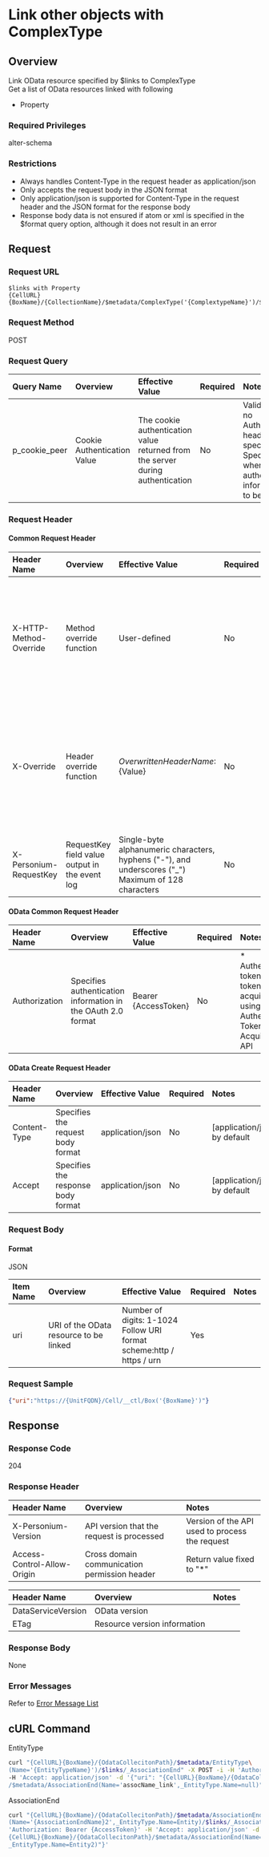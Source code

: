 # Link other objects with ComplexType

## Overview

Link OData resource specified by $links to ComplexType  
Get a list of OData resources linked with following  

* Property

### Required Privileges

alter-schema

### Restrictions

* Always handles Content-Type in the request header as application/json
* Only accepts the request body in the JSON format
* Only application/json is supported for Content-Type in the request header and the JSON format for the response body
* Response body data is not ensured if atom or xml is specified in the $format query option, although it does not result in an error


## Request

### Request URL

```
$links with Property
{CellURL}{BoxName}/{CollectionName}/$metadata/ComplexType('{ComplextypeName}')/$links/_Property
```

### Request Method

POST

### Request Query

|Query Name|Overview|Effective Value|Required|Notes|
|:--|:--|:--|:--|:--|
|p_cookie_peer|Cookie Authentication Value|The cookie authentication value returned from the server during authentication|No|Valid only if no Authorization header specified<br>Specify this when cookie authentication information is to be used|

### Request Header

#### Common Request Header

|Header Name|Overview|Effective Value|Required|Notes|
|:--|:--|:--|:--|:--|
|X-HTTP-Method-Override|Method override function|User-defined|No|Specifying this value in a request with the POST method indicates that the specified value is used as the method|
|X-Override|Header override function|${OverwrittenHeaderName}:${Value}|No|The normal HTTP header value is overwritten. Specify multiple X-Override headers for the overwriting of multiple headers|
|X-Personium-RequestKey|RequestKey field value output in the event log|Single-byte alphanumeric characters, hyphens ("-"), and underscores ("_")<br>Maximum of 128 characters|No||

#### OData Common Request Header

|Header Name|Overview|Effective Value|Required|Notes|
|:--|:--|:--|:--|:--|
|Authorization|Specifies authentication information in the OAuth 2.0 format|Bearer {AccessToken}|No|* Authentication tokens are the tokens acquired using the Authentication Token Acquisition API|

#### OData Create Request Header

|Header Name|Overview|Effective Value|Required|Notes|
|:--|:--|:--|:--|:--|
|Content-Type|Specifies the request body format|application/json|No|[application/json] by default|
|Accept|Specifies the response body format|application/json|No|[application/json] by default|

### Request Body

#### Format

JSON

|Item Name|Overview|Effective Value|Required|Notes|
|:--|:--|:--|:--|:--|
|uri|URI of the OData resource to be linked|Number of digits: 1-1024<br>Follow URI format<br>scheme:http / https / urn|Yes||

### Request Sample

```JSON
{"uri":"https://{UnitFQDN}/Cell/__ctl/Box('{BoxName}')"}
```


## Response

### Response Code

204

### Response Header

|Header Name|Overview|Notes|
|:--|:--|:--|
|X-Personium-Version|API version that the request is processed|Version of the API used to process the request|
|Access-Control-Allow-Origin|Cross domain communication permission header|Return value fixed to "*"|

|Header Name|Overview|Notes|
|:--|:--|:--|
|DataServiceVersion|OData version||
|ETag|Resource version information||

### Response Body

None

### Error Messages

Refer to [Error Message List](004_Error_Messages.md)


## cURL Command

EntityType

```sh
curl "{CellURL}{BoxName}/{OdataCollecitonPath}/$metadata/EntityType\
(Name='{EntityTypeName}')/$links/_AssociationEnd" -X POST -i -H 'Authorization: Bearer {AccessToken}' \
-H 'Accept: application/json' -d '{"uri": "{CellURL}{BoxName}/{OdataCollecitonPath}\
/$metadata/AssociationEnd(Name='assocName_link',_EntityType.Name=null)"}'
```

AssociationEnd

```sh
curl "{CellURL}{BoxName}/{OdataCollecitonPath}/$metadata/AssociationEnd\
(Name='{AssociationEndName}2',_EntityType.Name=Entity)/$links/_AssociationEnd" -X POST -i -H \
'Authorization: Bearer {AccessToken}' -H 'Accept: application/json' -d '{"uri": "https://{UnitFQDN}\
{CellURL}{BoxName}/{OdataCollecitonPath}/$metadata/AssociationEnd(Name='{AssociationEndName}_link',\
_EntityType.Name=Entity2)"}'
```


